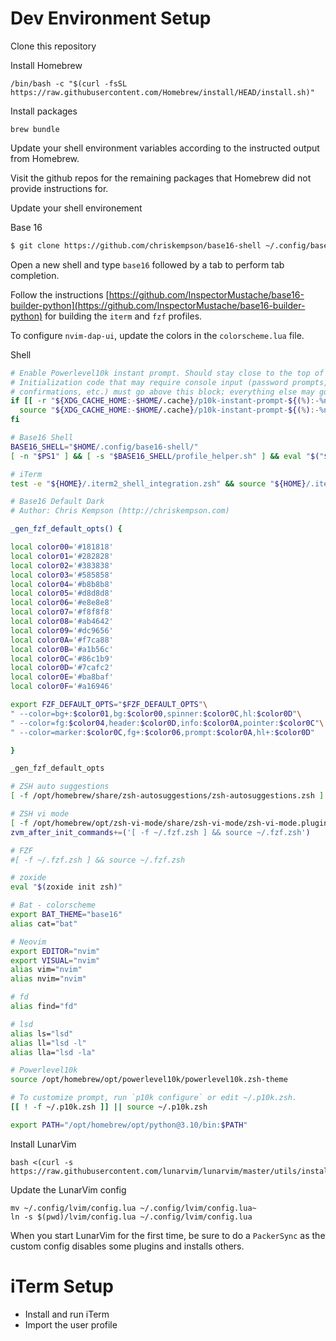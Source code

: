# Dev Environment Setup

Clone this repository

Install Homebrew

```text
/bin/bash -c "$(curl -fsSL https://raw.githubusercontent.com/Homebrew/install/HEAD/install.sh)"
```

Install packages

```
brew bundle
```

Update your shell environment variables according to the instructed output from Homebrew.

Visit the github repos for the remaining packages that Homebrew did not provide instructions for.

Update your shell environement

Base 16

```zsh
$ git clone https://github.com/chriskempson/base16-shell ~/.config/base16-shell
```

Open a new shell and type `base16` followed by a tab to perform tab completion.

Follow the instructions [https://github.com/InspectorMustache/base16-builder-python](https://github.com/InspectorMustache/base16-builder-python) for building the `iterm` and `fzf` profiles.

To configure `nvim-dap-ui`, update the colors in the `colorscheme.lua` file.

Shell

```zsh
# Enable Powerlevel10k instant prompt. Should stay close to the top of ~/.zshrc.
# Initialization code that may require console input (password prompts, [y/n]
# confirmations, etc.) must go above this block; everything else may go below.
if [[ -r "${XDG_CACHE_HOME:-$HOME/.cache}/p10k-instant-prompt-${(%):-%n}.zsh" ]]; then
  source "${XDG_CACHE_HOME:-$HOME/.cache}/p10k-instant-prompt-${(%):-%n}.zsh"
fi

# Base16 Shell
BASE16_SHELL="$HOME/.config/base16-shell/"
[ -n "$PS1" ] && [ -s "$BASE16_SHELL/profile_helper.sh" ] && eval "$("$BASE16_SHELL/profile_helper.sh")"

# iTerm
test -e "${HOME}/.iterm2_shell_integration.zsh" && source "${HOME}/.iterm2_shell_integration.zsh"

# Base16 Default Dark
# Author: Chris Kempson (http://chriskempson.com)

_gen_fzf_default_opts() {

local color00='#181818'
local color01='#282828'
local color02='#383838'
local color03='#585858'
local color04='#b8b8b8'
local color05='#d8d8d8'
local color06='#e8e8e8'
local color07='#f8f8f8'
local color08='#ab4642'
local color09='#dc9656'
local color0A='#f7ca88'
local color0B='#a1b56c'
local color0C='#86c1b9'
local color0D='#7cafc2'
local color0E='#ba8baf'
local color0F='#a16946'

export FZF_DEFAULT_OPTS="$FZF_DEFAULT_OPTS"\
" --color=bg+:$color01,bg:$color00,spinner:$color0C,hl:$color0D"\
" --color=fg:$color04,header:$color0D,info:$color0A,pointer:$color0C"\
" --color=marker:$color0C,fg+:$color06,prompt:$color0A,hl+:$color0D"

}

_gen_fzf_default_opts

# ZSH auto suggestions
[ -f /opt/homebrew/share/zsh-autosuggestions/zsh-autosuggestions.zsh ] && source /opt/homebrew/share/zsh-autosuggestions/zsh-autosuggestions.zsh

# ZSH vi mode
[ -f /opt/homebrew/opt/zsh-vi-mode/share/zsh-vi-mode/zsh-vi-mode.plugin.zsh ] && source /opt/homebrew/opt/zsh-vi-mode/share/zsh-vi-mode/zsh-vi-mode.plugin.zsh
zvm_after_init_commands+=('[ -f ~/.fzf.zsh ] && source ~/.fzf.zsh')

# FZF
#[ -f ~/.fzf.zsh ] && source ~/.fzf.zsh

# zoxide
eval "$(zoxide init zsh)"

# Bat - colorscheme
export BAT_THEME="base16"
alias cat="bat"

# Neovim
export EDITOR="nvim"
export VISUAL="nvim"
alias vim="nvim"
alias nvim="nvim"

# fd
alias find="fd"

# lsd
alias ls="lsd"
alias ll="lsd -l"
alias lla="lsd -la"

# Powerlevel10k
source /opt/homebrew/opt/powerlevel10k/powerlevel10k.zsh-theme

# To customize prompt, run `p10k configure` or edit ~/.p10k.zsh.
[[ ! -f ~/.p10k.zsh ]] || source ~/.p10k.zsh

export PATH="/opt/homebrew/opt/python@3.10/bin:$PATH"
```

Install LunarVim

```text
bash <(curl -s https://raw.githubusercontent.com/lunarvim/lunarvim/master/utils/installer/install.sh)
```

Update the LunarVim config

```
mv ~/.config/lvim/config.lua ~/.config/lvim/config.lua~
ln -s $(pwd)/lvim/config.lua ~/.config/lvim/config.lua
```

When you start LunarVim for the first time, be sure to do a `PackerSync` as the custom config disables some plugins and installs others.

# iTerm Setup

* Install and run iTerm
* Import the user profile

